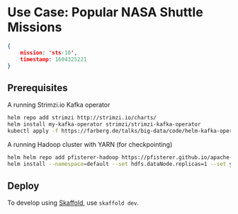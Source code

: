 # Use Case: Popular NASA Shuttle Missions

```json
{ 
	mission: 'sts-10', 
	timestamp: 1604325221 
}
```

## Prerequisites

A running Strimzi.io Kafka operator

```bash
helm repo add strimzi http://strimzi.io/charts/
helm install my-kafka-operator strimzi/strimzi-kafka-operator
kubectl apply -f https://farberg.de/talks/big-data/code/helm-kafka-operator/kafka-cluster-def.yaml
```

A running Hadoop cluster with YARN (for checkpointing)

```bash
helm helm repo add pfisterer-hadoop https://pfisterer.github.io/apache-hadoop-helm/
helm install --namespace=default --set hdfs.dataNode.replicas=1 --set yarn.nodeManager.replicas=1 --set hdfs.webhdfs.enabled=true --name hadoop pfisterer-hadoop/hadoop
```

## Deploy

To develop using [Skaffold](https://skaffold.dev/), use `skaffold dev`. 
